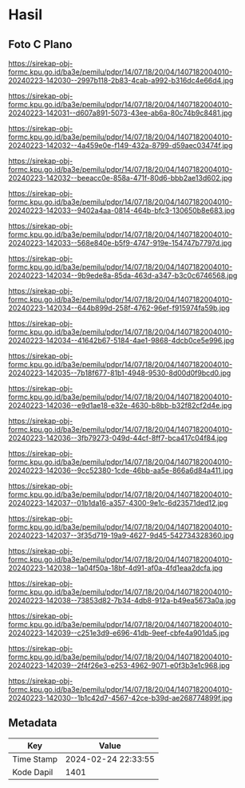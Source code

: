 # Hasil

## Foto C Plano

https://sirekap-obj-formc.kpu.go.id/ba3e/pemilu/pdpr/14/07/18/20/04/1407182004010-20240223-142030--2997b118-2b83-4cab-a992-b316dc4e66d4.jpg

https://sirekap-obj-formc.kpu.go.id/ba3e/pemilu/pdpr/14/07/18/20/04/1407182004010-20240223-142031--d607a891-5073-43ee-ab6a-80c74b9c8481.jpg

https://sirekap-obj-formc.kpu.go.id/ba3e/pemilu/pdpr/14/07/18/20/04/1407182004010-20240223-142032--4a459e0e-f149-432a-8799-d59aec03474f.jpg

https://sirekap-obj-formc.kpu.go.id/ba3e/pemilu/pdpr/14/07/18/20/04/1407182004010-20240223-142032--beeacc0e-858a-471f-80d6-bbb2ae13d602.jpg

https://sirekap-obj-formc.kpu.go.id/ba3e/pemilu/pdpr/14/07/18/20/04/1407182004010-20240223-142033--9402a4aa-0814-464b-bfc3-130650b8e683.jpg

https://sirekap-obj-formc.kpu.go.id/ba3e/pemilu/pdpr/14/07/18/20/04/1407182004010-20240223-142033--568e840e-b5f9-4747-919e-154747b7797d.jpg

https://sirekap-obj-formc.kpu.go.id/ba3e/pemilu/pdpr/14/07/18/20/04/1407182004010-20240223-142034--9b9ede8a-85da-463d-a347-b3c0c6746568.jpg

https://sirekap-obj-formc.kpu.go.id/ba3e/pemilu/pdpr/14/07/18/20/04/1407182004010-20240223-142034--644b899d-258f-4762-96ef-f915974fa59b.jpg

https://sirekap-obj-formc.kpu.go.id/ba3e/pemilu/pdpr/14/07/18/20/04/1407182004010-20240223-142034--41642b67-5184-4ae1-9868-4dcb0ce5e996.jpg

https://sirekap-obj-formc.kpu.go.id/ba3e/pemilu/pdpr/14/07/18/20/04/1407182004010-20240223-142035--7b18f677-81b1-4948-9530-8d00d0f9bcd0.jpg

https://sirekap-obj-formc.kpu.go.id/ba3e/pemilu/pdpr/14/07/18/20/04/1407182004010-20240223-142036--e9d1ae18-e32e-4630-b8bb-b32f82cf2d4e.jpg

https://sirekap-obj-formc.kpu.go.id/ba3e/pemilu/pdpr/14/07/18/20/04/1407182004010-20240223-142036--3fb79273-049d-44cf-8ff7-bca417c04f84.jpg

https://sirekap-obj-formc.kpu.go.id/ba3e/pemilu/pdpr/14/07/18/20/04/1407182004010-20240223-142036--9cc52380-1cde-46bb-aa5e-866a6d84a411.jpg

https://sirekap-obj-formc.kpu.go.id/ba3e/pemilu/pdpr/14/07/18/20/04/1407182004010-20240223-142037--01b1da16-a357-4300-9e1c-6d23571ded12.jpg

https://sirekap-obj-formc.kpu.go.id/ba3e/pemilu/pdpr/14/07/18/20/04/1407182004010-20240223-142037--3f35d719-19a9-4627-9d45-542734328360.jpg

https://sirekap-obj-formc.kpu.go.id/ba3e/pemilu/pdpr/14/07/18/20/04/1407182004010-20240223-142038--1a04f50a-18bf-4d91-af0a-4fd1eaa2dcfa.jpg

https://sirekap-obj-formc.kpu.go.id/ba3e/pemilu/pdpr/14/07/18/20/04/1407182004010-20240223-142038--73853d82-7b34-4db8-912a-b49ea5673a0a.jpg

https://sirekap-obj-formc.kpu.go.id/ba3e/pemilu/pdpr/14/07/18/20/04/1407182004010-20240223-142039--c251e3d9-e696-41db-9eef-cbfe4a901da5.jpg

https://sirekap-obj-formc.kpu.go.id/ba3e/pemilu/pdpr/14/07/18/20/04/1407182004010-20240223-142039--2f4f26e3-e253-4962-9071-e0f3b3e1c968.jpg

https://sirekap-obj-formc.kpu.go.id/ba3e/pemilu/pdpr/14/07/18/20/04/1407182004010-20240223-142030--1b1c42d7-4567-42ce-b39d-ae268774899f.jpg


## Metadata

| Key        | Value               |
| ---------- | ------------------- |
| Time Stamp | 2024-02-24 22:33:55 |
| Kode Dapil | 1401                |



